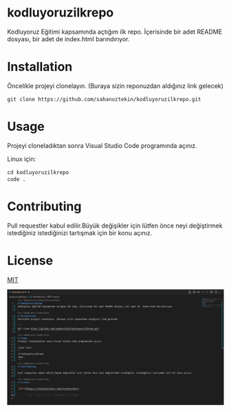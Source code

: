 # kodluyoruzilkrepo
Kodluyoruz Eğitimi kapsamında açtığım ilk repo. İçerisinde bir adet README dosyası, bir adet de  index.html barındırıyor. 

# Installation
Öncelikle projeyi clonelayın. (Buraya sizin reponuzdan aldığınız link gelecek)

```
git clone https://github.com/sahanoztekin/kodluyoruzilkrepo.git
```
# Usage
Projeyi cloneladıktan sonra Visual Studio Code programında açınız.

Linux için:
```
cd kodluyoruzilkrepo
code .
```
# Contributing 

Pull requestler kabul edilir.Büyük değişikler için lütfen önce neyi değiştirmek istediğiniz istediğinizi tartışmak için bir konu açınız.

# License 

 [MIT](https://choosealicense.com/licenses/mit/)

 ![Kodlarımız](kodlar.png)

